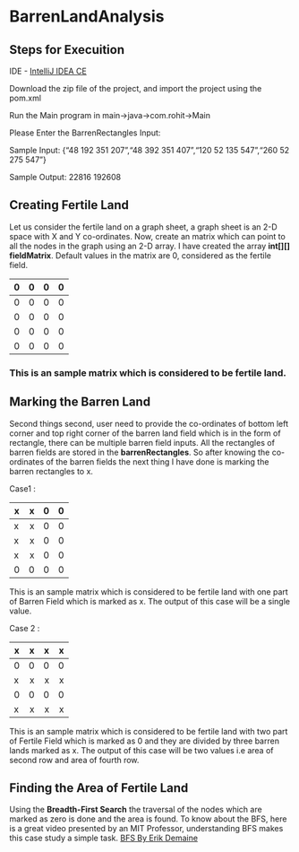 # BarrenLandAnalysis

## Steps for Execuition
IDE - [IntelliJ IDEA CE](https://www.jetbrains.com/idea/download/#section=mac)

Download the zip file of the project, and import the project using the pom.xml

Run the Main program in main->java->com.rohit->Main

Please Enter the BarrenRectangles Input: 


Sample Input: {“48 192 351 207”,“48 392 351 407”,“120 52 135 547”,“260 52 275 547”}


Sample Output: 22816 192608 


## Creating Fertile Land
Let us consider the fertile land on a graph sheet, a graph sheet is an 2-D space with X and Y co-ordinates. Now, create an matrix which can point to all the nodes in the graph using an 2-D array. I have created the array **int[][] fieldMatrix**.
Default values in the matrix are 0, considered as the fertile field.

|0|0|0|0|
|-------------|-------------:| -----:|-----:|
|0|0|0|0|
|0|0|0|0|
|0|0|0|0|
|0|0|0|0|
### This is an sample matrix which is considered to be fertile land.

## Marking the Barren Land
Second things second, user need to provide the co-ordinates of bottom left corner and top right corner of the barren land field which is in the form of rectangle, there can be multiple barren field inputs. All the rectangles of barren fields are stored in the **barrenRectangles**. So after knowing the co-ordinates of the barren fields the next thing I have done is marking the barren rectangles to x.

Case1 :

|x|x|0|0|
|-------------|-------------:| -----:|-----:|
|x|x|0|0|
|x|x|0|0|
|x|x|0|0|
|0|0|0|0|

This is an sample matrix which is considered to be fertile land with one part of Barren Field which is marked as x.
The output of this case will be a single value.

Case 2 :

|x|x|x|x|
|-------------|-------------:| -----:|-----:|
|0|0|0|0|
|x|x|x|x|
|0|0|0|0|
|x|x|x|x|

This is an sample matrix which is considered to be fertile land with two part of Fertile Field which is marked as 0 and they are divided by three barren lands marked as x.
The output of this case will be two values i.e area of second row and area of fourth row.

## Finding the Area of Fertile Land
Using the **Breadth-First Search** the traversal of the nodes which are marked as zero is done and the area is found.
To know about the BFS, here is a great video presented by an MIT Professor, understanding BFS makes this case study a simple task.
[BFS By Erik Demaine](https://www.youtube.com/watch?v=s-CYnVz-uh4)

